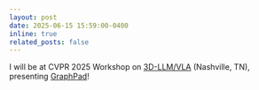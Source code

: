 ```yaml
---
layout: post
date: 2025-06-15 15:59:00-0400
inline: true
related_posts: false
---
```


I will be at CVPR 2025 Workshop on [3D-LLM/VLA](https://3d-llm-vla.github.io/) (Nashville, TN), presenting [GraphPad](https://arxiv.org/abs/2506.01174)!
